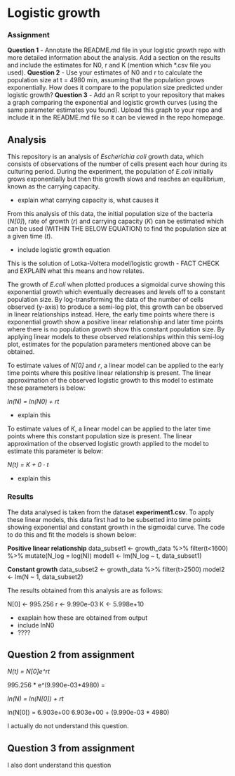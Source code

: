 # Logistic growth

### Assignment
**Question 1** - Annotate the README.md file in your logistic growth repo with more detailed information about the analysis. Add a section on the results and include the estimates for N0, r and K (mention which *.csv file you used).
**Question 2** - Use your estimates of N0 and r to calculate the population size at t = 4980 min, assuming that the population grows exponentially. How does it compare to the population size predicted under logistic growth?
**Question 3** - Add an R script to your repository that makes a graph comparing the exponential and logistic growth curves (using the same parameter estimates you found). Upload this graph to your repo and include it in the README.md file so it can be viewed in the repo homepage.


## Analysis 
This repository is an analysis of  *Escherichia coli* growth data, which consists of observations of the number of cells present each hour during its culturing period. During the experiment, the population of *E.coli* initially grows exponentially but then this growth slows and reaches an equilibrium, known as the carrying capacity. 

- explain what carrying capacity is, what causes it  

From this analysis of this data, the initial population size of the bacteria (*N[0]*), rate of growth (*r*) and carrying capacity (*K*) can be estimated which can be used (WITHIN THE BELOW EQUATION) to find the population size at a given time (*t*).

- include logistic growth equation

This is the solution of Lotka-Voltera model/logistic growth - FACT CHECK and EXPLAIN what this means and how relates. 

The growth of *E.coli* when plotted produces a sigmoidal curve showing this exponential growth which eventually decreases and levels off to a constant population size. By log-transforming the data of the number of cells observed (y-axis) to produce a semi-log plot, this growth can be observed in linear relationships instead. Here, the early time points where there is exponential growth show a positive linear relationship and later time points where there is no population growth show this constant population size. By applying linear models to these observed relationships within this semi-log plot, estimates for the population parameters mentioned above can be obtained. 

To estimate values of *N[0]* and *r*, a linear model can be applied to the early time points where this positive linear relationship is present. The linear approximation of the observed logistic growth to this model to estimate these parameters is below:

*ln(N) = ln(N0) + rt*

- explain this

To estimate values of *K*, a linear model can be applied to the later time points where this constant population size is present. The linear approximation of the observed logistic growth applied to the model to estimate this parameter is below:

*N(t) = K + 0 · t*

- explain this



### Results

The data analysed is taken from the dataset **experiment1.csv**. To apply these linear models, this data first had to be subsetted into time points showing exponential and constant growth in the sigmoidal curve. The code to do this and fit the models is shown below:

**Positive linear relationship**
data_subset1 <- growth_data %>% filter(t<1600) %>% mutate(N_log = log(N))
model1 <- lm(N_log ~ t, data_subset1)

**Constant growth**
data_subset2 <- growth_data %>% filter(t>2500)
model2 <- lm(N ~ 1, data_subset2)


The results obtained from this analysis are as follows:

N[0] <- 995.256
r <- 9.990e-03
K <- 5.998e+10

- exaplain how these are obtained from output
- include lnN0
- ????


## Question 2 from assignment 

*N(t) = N[0]e^rt*

995.256 * e^(9.990e-03*4980) = 

*ln(N) = ln(N[0]) + rt*

ln(N[0[) = 6.903e+00
6.903e+00 + (9.990e-03 * 4980)

I actually do not understand this question. 


## Question 3 from assignment 

I also dont understand this question 




